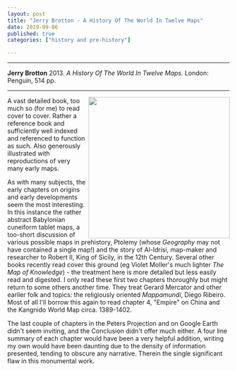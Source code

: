 ```yaml
---
layout: post
title: "Jerry Brotton - A History Of The World In Twelve Maps"
date: 2019-09-06
published: true
categories: ["history and pre-history"]

---
```



***
<b>Jerry Brotton</b> 2013. _A History Of The World In Twelve Maps._ London: Penguin, 514  pp.

***
<img align="right" width="320" src="https://cdn2.penguin.com.au/covers/original/9780141034935.jpg" alt="">   

A vast detailed book, too much so (for me) to read cover to cover.  Rather a reference book and sufficiently well indexed and referenced to function as such.  Also generously illustrated with reproductions of very many early maps.  

As with many subjects, the early chapters on origins and early developments seem the most interesting.  In this instance the rather abstract Babylonian cuneiform tablet maps, a too-short discussion of various possible maps in prehistory, Ptolemy (whose _Geography_ may not have contained a single map!) and the story of Al-Idrisi, map-maker and researcher to Robert II, King of Sicily, in the 12th Century.  Several other books recently read cover this ground (eg Violet Moller's much lighter _The Map of Knowledge_) - the treatment here is more detailed but less easily read and digested.  I only read these first two chapters thoroughly but might return to some others another time.  They treat Gerard Mercator and other earlier folk and topics:  the religiously oriented _Mappamundi_, Diego Ribeiro.    Most of all I'll borrow this again to read chapter 4, "Empire" on China and the Kangnido World Map circa. 1389-1402.  

The last couple of chapters in the Peters Projection and on Google Earth didn't seem inviting, and the Conclusion didn't offer much either.  A four line summary of each chapter would have been a very helpful addition, writing my own would have been daunting due to the density of information presented, tending to obscure any narrative.  Therein the single significant flaw in this monumental work. 

